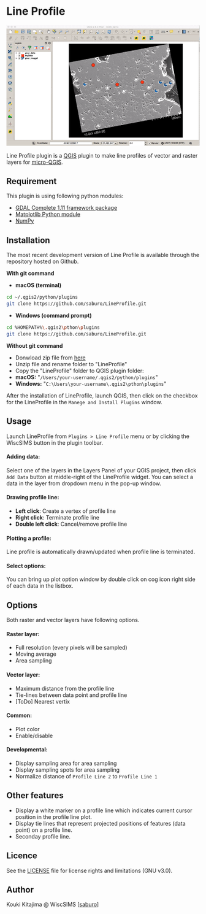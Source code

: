 Line Profile
====
![demo gif](img/demo.gif)

Line Profile plugin is a [QGIS](http://www.qgis.org) plugin to make line profiles of vector and raster layers for [micro-QGIS](https://sites.google.com/a/wisc.edu/wiscsims-micro-qgis/).

## Requirement
This plugin is using following python modules:
* [GDAL Complete 1.11 framework package](http://www.kyngchaos.com/software/frameworks#gdal_complete)
* [Matplotlib Python module](http:/http://www.kyngchaos.com/files/software/python//www.kyngchaos.com/software/python)
* [NumPy](http://www.numpy.org/)

## Installation
The most recent development version of Line Profile is available through the repository hosted on Github.

**With git command**
 * **macOS (terminal)**
 ```sh
 cd ~/.qgis2/python/plugins
 git clone https://github.com/saburo/LineProfile.git
 ```
 * **Windows (command prompt)**
 ```bash
 cd %HOMEPATH%\.qgis2\pthon\plugins
 git clone https://github.com/saburo/LineProfile.git
 ```

**Without git command**
* Donwload zip file from [here](https://github.com/saburo/LineProfile/archive/master.zip)
* Unzip file and rename folder to "LineProfile"
* Copy the "LineProfile" folder to QGIS plugin folder:
 * **macOS:** "`/Users/your-username/.qgis2/python/plugins`"
 * **Windows:** "`C:\Users\your-username\.qgis2\pthon\plugins`"

After the installation of LineProfile, launch QGIS, then click on the checkbox for the LineProfile in the `Manege and Install Plugins` window.

## Usage
Launch LineProfile from `Plugins > Line Profile` menu or by clicking the WiscSIMS button in the plugin toolbar.

#### Adding data:
Select one of the layers in the Layers Panel of your QGIS project, then click `Add Data` button at middle-right of the LineProfile widget. You can select a data in the layer from dropdown menu in the pop-up window.

#### Drawing profile line:
 * __Left click__: Create a vertex of profile line
 * __Right click__: Terminate profile line
 * __Double left click__: Cancel/remove profile line

#### Plotting a profile:
Line profile is automatically drawn/updated when profile line is terminated.

#### Select options:
You can bring up plot option window by double click on cog icon right side of each data in the listbox.

## Options
Both raster and vector layers have following options.

#### Raster layer:
 * Full resolution (every pixels will be sampled)
 * Moving average
 * Area sampling

#### Vector layer:
 * Maximum distance from the profile line
 * Tie-lines between data point and profile line
 * [ToDo] Nearest vertix

#### Common:
 * Plot color
 * Enable/disable

#### Developmental:
 * Display sampling area for area sampling
 * Display sampling spots for area sampling
 * Normalize distance of `Profile Line 2` to `Profile Line 1`

## Other features
* Display a white marker on a profile line which indicates current cursor position in the profile line plot.
* Display tie lines that represent projected positions of features (data point) on a profile line.
* Seconday profile line.

## Licence
See the [LICENSE](LICENSE) file for license rights and limitations (GNU v3.0).

## Author
Kouki Kitajima @ WiscSIMS [[saburo](https://github.com/saburo)]
